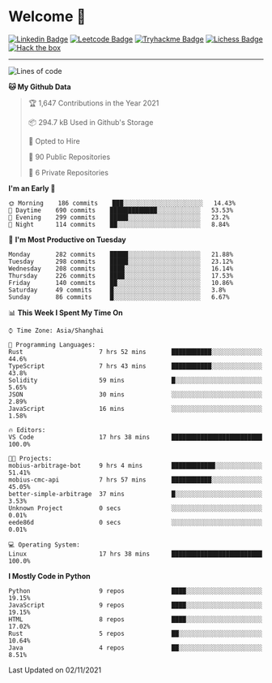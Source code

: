 # Welcome 👋

[![Linkedin Badge](https://img.shields.io/badge/-PedroTorres-blue?style=flat-square&logo=Linkedin&logoColor=white&link=https://www.linkedin.com/in/PedroTorres/)](https://www.linkedin.com/in/pedro-torres-cruz/)
[![Leetcode Badge](https://img.shields.io/badge/profile-leetcode-green)](https://leetcode.com/corfucinas/)
[![Tryhackme Badge](https://img.shields.io/badge/profile-tryhackme-blue)](https://tryhackme.com/p/Corfucinas/)
[![Lichess Badge](https://img.shields.io/badge/challenge_me-lichess-yellow)](https://lichess.org/@/Corfucinas)
[![Hack the box](https://img.shields.io/badge/hack_the_box-profile-red)](https://www.hackthebox.eu/profile/375826)

---

<!--START_SECTION:waka-->
![Lines of code](https://img.shields.io/badge/From%20Hello%20World%20I%27ve%20Written-1.6%20million%20lines%20of%20code-blue)

**🐱 My Github Data** 

> 🏆 1,647 Contributions in the Year 2021
 > 
> 📦 294.7 kB Used in Github's Storage 
 > 
> 💼 Opted to Hire
 > 
> 📜 90 Public Repositories 
 > 
> 🔑 6 Private Repositories  
 > 
**I'm an Early 🐤** 

```text
🌞 Morning    186 commits    ███░░░░░░░░░░░░░░░░░░░░░░   14.43% 
🌆 Daytime    690 commits    █████████████░░░░░░░░░░░░   53.53% 
🌃 Evening    299 commits    █████░░░░░░░░░░░░░░░░░░░░   23.2% 
🌙 Night      114 commits    ██░░░░░░░░░░░░░░░░░░░░░░░   8.84%

```
📅 **I'm Most Productive on Tuesday** 

```text
Monday       282 commits    █████░░░░░░░░░░░░░░░░░░░░   21.88% 
Tuesday      298 commits    █████░░░░░░░░░░░░░░░░░░░░   23.12% 
Wednesday    208 commits    ████░░░░░░░░░░░░░░░░░░░░░   16.14% 
Thursday     226 commits    ████░░░░░░░░░░░░░░░░░░░░░   17.53% 
Friday       140 commits    ██░░░░░░░░░░░░░░░░░░░░░░░   10.86% 
Saturday     49 commits     █░░░░░░░░░░░░░░░░░░░░░░░░   3.8% 
Sunday       86 commits     █░░░░░░░░░░░░░░░░░░░░░░░░   6.67%

```


📊 **This Week I Spent My Time On** 

```text
⌚︎ Time Zone: Asia/Shanghai

💬 Programming Languages: 
Rust                     7 hrs 52 mins       ███████████░░░░░░░░░░░░░░   44.6% 
TypeScript               7 hrs 43 mins       ███████████░░░░░░░░░░░░░░   43.8% 
Solidity                 59 mins             █░░░░░░░░░░░░░░░░░░░░░░░░   5.65% 
JSON                     30 mins             ░░░░░░░░░░░░░░░░░░░░░░░░░   2.89% 
JavaScript               16 mins             ░░░░░░░░░░░░░░░░░░░░░░░░░   1.58%

🔥 Editors: 
VS Code                  17 hrs 38 mins      █████████████████████████   100.0%

🐱‍💻 Projects: 
mobius-arbitrage-bot     9 hrs 4 mins        ████████████░░░░░░░░░░░░░   51.41% 
mobius-cmc-api           7 hrs 57 mins       ███████████░░░░░░░░░░░░░░   45.05% 
better-simple-arbitrage  37 mins             █░░░░░░░░░░░░░░░░░░░░░░░░   3.53% 
Unknown Project          0 secs              ░░░░░░░░░░░░░░░░░░░░░░░░░   0.01% 
eede86d                  0 secs              ░░░░░░░░░░░░░░░░░░░░░░░░░   0.01%

💻 Operating System: 
Linux                    17 hrs 38 mins      █████████████████████████   100.0%

```

**I Mostly Code in Python** 

```text
Python                   9 repos             ████░░░░░░░░░░░░░░░░░░░░░   19.15% 
JavaScript               9 repos             ████░░░░░░░░░░░░░░░░░░░░░   19.15% 
HTML                     8 repos             ████░░░░░░░░░░░░░░░░░░░░░   17.02% 
Rust                     5 repos             ██░░░░░░░░░░░░░░░░░░░░░░░   10.64% 
Java                     4 repos             ██░░░░░░░░░░░░░░░░░░░░░░░   8.51%

```



 Last Updated on 02/11/2021
<!--END_SECTION:waka-->
